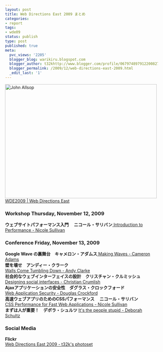 ```yaml
---
layout: post
title: Web Directions East 2009 まとめ
categories:
- report
tags:
- wde09
status: publish
type: post
published: true
meta:
  pvc_views: '2205'
  blogger_blog: warikiru.blogspot.com
  blogger_author: t32khttp://www.blogger.com/profile/06797489791220082722noreply@blogger.com
  blogger_permalink: /2009/12/web-directions-east-2009.html
  _edit_last: '1'
---
```

<a title="John Allsop by t32k, on Flickr" href="http://www.flickr.com/photos/t32k/4103199402/"><img src="http://farm3.static.flickr.com/2664/4103199402_e3e6ae44a5.jpg" alt="John Allsop" width="500" height="375" /></a>
<a href="http://east.webdirections.org/wde/2009/">WDE2009 | Web Directions East</a>
<h3>Workshop Thursday, November 12, 2009</h3>
<strong>ウェブサイトパフォーマンス入門　 ニコール・サリバン</strong><a href="http://t32k.me/mol/2009/11/introduction-to-web-performance/">
Introduction to Performance - Nicole Sullivan</a>
<div>
<h3>Conference Friday, November 13, 2009</h3>
<strong>Google Wave の裏舞台　キャメロン・アダムス</strong><a href="http://t32k.me/mol/2009/12/making-waves-google-wave/">
Making Waves - Cameron Adams</a>
<div><a href="http://t32k.me/2009/12/cameron-adams.html"></a>
<strong>壁を壊せ　アンディー・クラーク</strong></div>
<div><strong> </strong><a href="http://t32k.me/mol/2009/12/walls-come-tumbling-down/">Walls Come Tumbling Down - Andy Clarke</a></div>
<div><strong>社会的なウェブインターフェイスの設計　クリスチャン・クルミッシュ</strong></div>
<div><strong> </strong><a href="http://t32k.me/mol/2009/12/designing-social-interfaces/">Designing social interfaces - Christian Crumlish</a></div>
<div><a href="http://t32k.me/2009/12/christian-crumlish.html"></a>
<strong>Ajaxアプリケーションの安全性　ダグラス・クロックフォード</strong></div>
<div><strong> </strong><a href="http://t32k.me/mol/2009/12/web-application-security/">Web Application Security - Douglas Crockford</a></div>
<div><a href="http://t32k.me/2009/12/douglas-crockford.html"></a>
<strong>高速ウェブアプリのためのCSSパフォーマンス　 ニコール・サリバン</strong></div>
<div><strong> </strong><a href="http://t32k.me/mol/2009/12/css-performance-for-fast-web-applications/">CSS Performance for Fast Web Applications - Nicole Sullivan</a></div>
<div><a href="http://t32k.me/2009/12/nicole-sullivan.html"></a>
<strong>まずは人が重要！　デボラ・シュルツ</strong> <a href="http://t32k.me/mol/2009/12/its-the-people-stupid/">
It's the people stupid - Deborah Schultz</a></div>
<div>
<h3>Social Media</h3>
<strong>Flickr</strong>

</div>
<div><strong> </strong><a href="http://www.flickr.com/photos/t32k/sets/72157622677005017/">Web Directions East 2009 - t32k's photoset</a></div>
<div><a href="http://www.flickr.com/photos/t32k/sets/72157622677005017/"></a><strong>
</strong></div>
</div>
